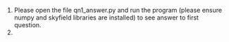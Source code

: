 1. Please open the file qn1_answer.py and run the program (please ensure numpy and skyfield libraries are installed) to see answer to first question. <br>
2. 

